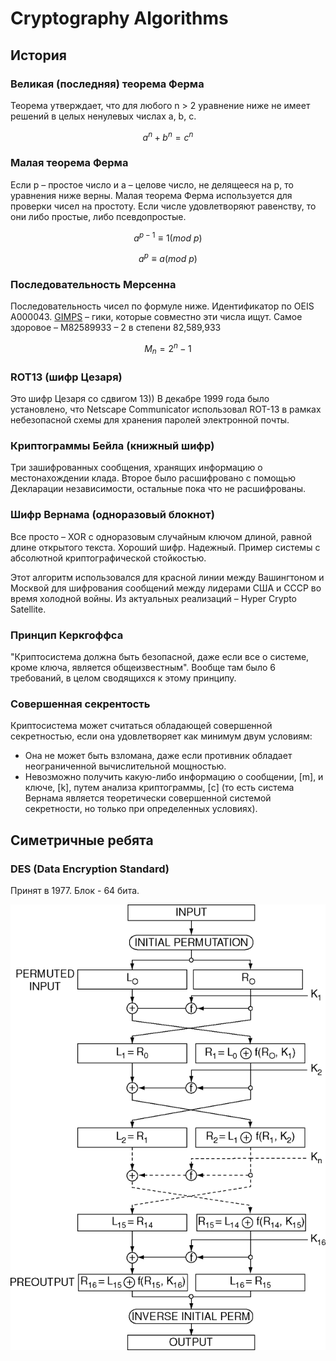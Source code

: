 # Cryptography Algorithms



## История

### Великая (последняя) теорема Ферма

Теорема утверждает, что для любого n > 2 уравнение ниже не имеет решений в целых ненулевых числах a, b, c.

$$
a^n + b^n = c^n
$$

### Малая теорема Ферма

Если p – простое число и a – целове число, не делящееся на p, то уравнения ниже верны. Малая теорема Ферма используется для проверки чисел на простоту. Если числе удовлетворяют равенству, то они либо простые, либо псевдопростые.

$$
a^{p-1}≡1(mod\ p)
$$

$$
a^p ≡ a(mod\ p)
$$

### Последовательность Мерсенна

Последовательность чисел по формуле ниже. Идентификатор по OEIS A000043. [GIMPS](https://www.mersenne.org/) – гики, которые совместно эти числа ищут. Самое здоровое – M82589933 – 2 в степени 82,589,933

$$
M_n = 2^n-1
$$

### ROT13 (шифр Цезаря)

Это шифр Цезаря со сдвигом 13)) В декабре 1999 года было установлено, что Netscape Communicator использовал RОТ-13 в рамках небезопасной схемы для хранения паролей электронной почты.

### Криптограммы Бейла (книжный шифр)

Три зашифрованных сообщения, хранящих информацию о местонахождении клада. Второе было расшифровано с помощью Декларации независимости, остальные пока что не расшифрованы.

### Шифр Вернама (одноразовый блокнот)

Все просто – XOR с одноразовым случайным ключом длиной, равной длине открытого текста. Хороший шифр. Надежный. Пример  системы с абсолютной криптографической стойкостью.

Этот алгоритм использовался для красной линии между Вашингтоном и Москвой для шифрования сообщений между лидерами США и СССР во время холодной войны. Из актуальных реализаций – Hyper Crypto Satellite.

### Принцип Керкгоффса

"Криптосистема должна быть безопасной, даже если все о системе, кроме ключа, является общеизвестным". Вообще там было 6 требований, в целом сводящихся к этому принципу.

### Совершенная секрентость

Криптосистема может считаться обладающей совершенной секретностью, если она удовлетворяет как минимум двум условиям:

* Она не может быть взломана, даже если противник обладает неограниченной вычислительной мощностью.
* Невозможно получить какую-либо информацию о сообщении, [m], и ключе, [k], путем анализа криптограммы, [c] (то есть система Вернама является теоретически совершенной системой секретности, но только при определенных условиях).



## Симетричные ребята

### DES (Data Encryption Standard)

Принят в 1977. Блок - 64 бита.

![DES](./images/DES.png)


